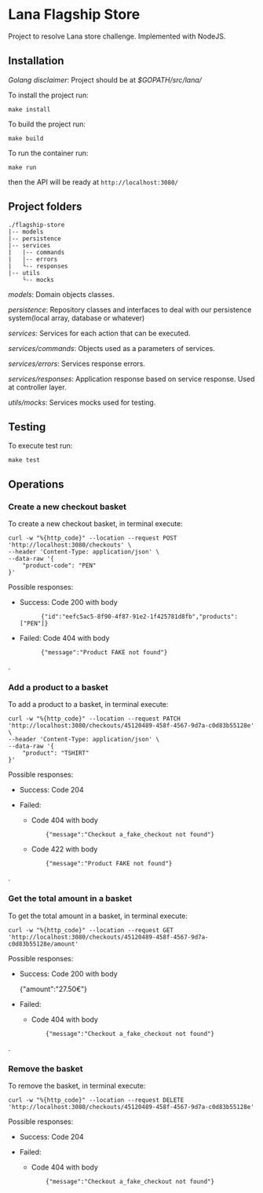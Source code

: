 # Lana Flagship Store

Project to resolve Lana store challenge. Implemented with NodeJS. 


## Installation

*Golang disclaimer*: Project should be at _$GOPATH/src/lana/_

To install the project run:

    make install

To build the project run:

    make build

To run the container run:

    make run

then the API will be ready at `http://localhost:3080/`


## Project folders

    ./flagship-store
    |-- models
    |-- persistence
    |-- services
    |   |-- commands
    |   |-- errors
    |   └-- responses
    |-- utils
        └-- mocks

_models_: Domain objects classes.

_persistence_: Repository classes and interfaces to deal with our persistence system(local array, database or whatever)

_services_: Services for each action that can be executed.

_services/commands_: Objects used as a parameters of services.

_services/errors_: Services response errors.

_services/responses_: Application response based on service response. Used at controller layer.

_utils/mocks_: Services mocks used for testing.

## Testing

To execute test run:

    make test


## Operations

### Create a new checkout basket

To create a new checkout basket, in terminal execute:

    curl -w "%{http_code}" --location --request POST 'http://localhost:3080/checkouts' \
    --header 'Content-Type: application/json' \
    --data-raw '{
        "product-code": "PEN"
    }'

Possible responses:
- Success: Code 200 with body

            {"id":"eefc5ac5-8f90-4f87-91e2-1f425781d8fb","products":["PEN"]}

- Failed: Code 404 with body

            {"message":"Product FAKE not found"}

.

### Add a product to a basket

To add a product to a basket, in terminal execute:

    curl -w "%{http_code}" --location --request PATCH 'http://localhost:3080/checkouts/45120489-458f-4567-9d7a-c0d83b55128e' \
    --header 'Content-Type: application/json' \
    --data-raw '{
        "product": "TSHIRT"
    }'

Possible responses:
- Success: Code 204

- Failed:

  - Code 404 with body

            {"message":"Checkout a_fake_checkout not found"}

  - Code 422 with body

            {"message":"Product FAKE not found"}

.


### Get the total amount in a basket

To get the total amount in a basket, in terminal execute:

    curl -w "%{http_code}" --location --request GET 'http://localhost:3080/checkouts/45120489-458f-4567-9d7a-c0d83b55128e/amount'

Possible responses:
- Success: Code 200 with body

    {"amount":"27.50€"}

- Failed:

  - Code 404 with body

            {"message":"Checkout a_fake_checkout not found"}

.

### Remove the basket

To remove the basket, in terminal execute:

    curl -w "%{http_code}" --location --request DELETE 'http://localhost:3080/checkouts/45120489-458f-4567-9d7a-c0d83b55128e'

Possible responses:
- Success: Code 204

- Failed:

  - Code 404 with body

            {"message":"Checkout a_fake_checkout not found"}

